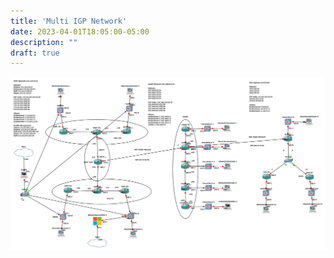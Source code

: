 ```yaml
---
title: 'Multi IGP Network'
date: 2023-04-01T18:05:00-05:00
description: ""
draft: true
---
```



![Topology](igp-topology.png)